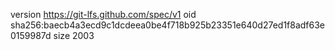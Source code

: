 version https://git-lfs.github.com/spec/v1
oid sha256:baecb4a3ecd9c1dcdeea0be4f718b925b23351e640d27ed1f8adf63e0159987d
size 2003
